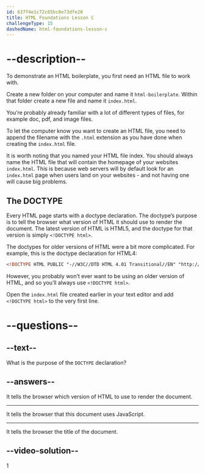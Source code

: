 ```yaml
---
id: 637f4e1c72c65bc8e73dfe20
title: HTML Foundations Lesson C
challengeType: 15
dashedName: html-foundations-lesson-c
---
```


# --description--

To demonstrate an HTML boilerplate, you first need an HTML file to work with.

Create a new folder on your computer and name it `html-boilerplate`. Within that folder create a new file and name it `index.html`.

You’re probably already familiar with a lot of different types of files, for example doc, pdf, and image files.

To let the computer know you want to create an HTML file, you need to append the filename with the `.html` extension as you have done when creating the `index.html` file.

It is worth noting that you named your HTML file index. You should always name the HTML file that will contain the homepage of your websites `index.html`. This is because web servers will by default look for an `index.html` page when users land on your websites - and not having one will cause big problems.

## The DOCTYPE

Every HTML page starts with a doctype declaration. The doctype’s purpose is to tell the browser what version of HTML it should use to render the document. The latest version of HTML is HTML5, and the doctype for that version is simply `<!DOCTYPE html>`.

The doctypes for older versions of HTML were a bit more complicated. For example, this is the doctype declaration for HTML4:

```html
<!DOCTYPE HTML PUBLIC "-//W3C//DTD HTML 4.01 Transitional//EN" "http://www.w3.org/TR/html4/loose.dtd">
```

However, you probably won’t ever want to be using an older version of HTML, and so you’ll always use `<!DOCTYPE html>`.

Open the `index.html` file created earlier in your text editor and add `<!DOCTYPE html>` to the very first line. 

# --questions-- 
## --text--

What is the purpose of the `DOCTYPE` declaration?

## --answers--

It tells the browser which version of HTML to use to render the document.

---

It tells the browser that this document uses JavaScript.

---

It tells the browser the title of the document.


## --video-solution--

1
